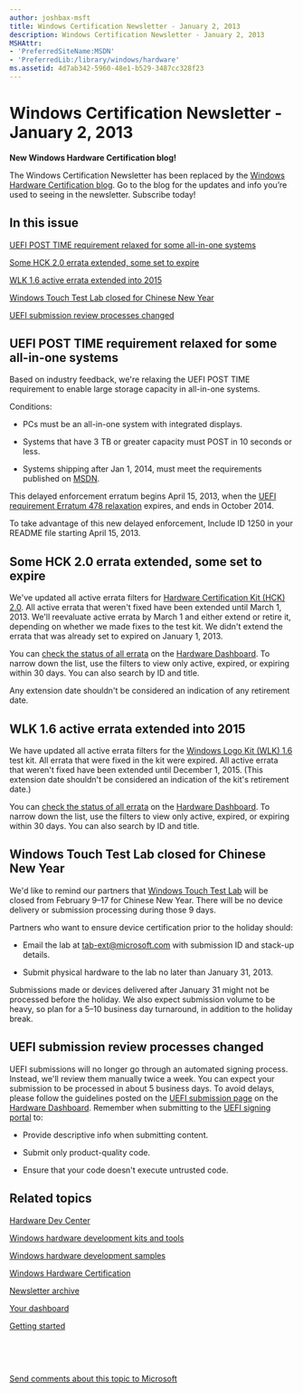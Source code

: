 ```yaml
---
author: joshbax-msft
title: Windows Certification Newsletter - January 2, 2013
description: Windows Certification Newsletter - January 2, 2013
MSHAttr:
- 'PreferredSiteName:MSDN'
- 'PreferredLib:/library/windows/hardware'
ms.assetid: 4d7ab342-5960-48e1-b529-3487cc328f23
---
```


# Windows Certification Newsletter - January 2, 2013


**New Windows Hardware Certification blog!**

The Windows Certification Newsletter has been replaced by the [Windows Hardware Certification blog](http://blogs.msdn.com/b/windows_hardware_certification/). Go to the blog for the updates and info you’re used to seeing in the newsletter. Subscribe today!

## In this issue


[UEFI POST TIME requirement relaxed for some all-in-one systems](#posttime)

[Some HCK 2.0 errata extended, some set to expire](#hckerrata)

[WLK 1.6 active errata extended into 2015](#wlkerrata)

[Windows Touch Test Lab closed for Chinese New Year](#wttl)

[UEFI submission review processes changed](#review)

## <a href="" id="posttime"></a>UEFI POST TIME requirement relaxed for some all-in-one systems


Based on industry feedback, we're relaxing the UEFI POST TIME requirement to enable large storage capacity in all-in-one systems.

Conditions:

-   PCs must be an all-in-one system with integrated displays.

-   Systems that have 3 TB or greater capacity must POST in 10 seconds or less.

-   Systems shipping after Jan 1, 2014, must meet the requirements published on [MSDN](http://msdn.microsoft.com/).

This delayed enforcement erratum begins April 15, 2013, when the [UEFI requirement Erratum 478 relaxation](http://msdn.microsoft.com/windows/hardware/jj679343.aspx) expires, and ends in October 2014.

To take advantage of this new delayed enforcement, Include ID 1250 in your README file starting April 15, 2013.

## <a href="" id="hckerrata"></a>Some HCK 2.0 errata extended, some set to expire


We've updated all active errata filters for [Hardware Certification Kit (HCK) 2.0](http://msdn.microsoft.com/windows/hardware/hh852359). All active errata that weren't fixed have been extended until March 1, 2013. We'll reevaluate active errata by March 1 and either extend or retire it, depending on whether we made fixes to the test kit. We didn't extend the errata that was already set to expired on January 1, 2013.

You can [check the status of all errata](https://sysdev.microsoft.com/Hardware/ec/) on the [Hardware Dashboard](https://sysdev.microsoft.com/hardware/member/). To narrow down the list, use the filters to view only active, expired, or expiring within 30 days. You can also search by ID and title.

Any extension date shouldn't be considered an indication of any retirement date.

## <a href="" id="wlkerrata"></a>WLK 1.6 active errata extended into 2015


We have updated all active errata filters for the [Windows Logo Kit (WLK) 1.6](http://msdn.microsoft.com/windows/hardware/gg487530.aspx) test kit. All errata that were fixed in the kit were expired. All active errata that weren't fixed have been extended until December 1, 2015. (This extension date shouldn't be considered an indication of the kit's retirement date.)

You can [check the status of all errata](https://sysdev.microsoft.com/Hardware/ec/) on the [Hardware Dashboard](https://sysdev.microsoft.com/hardware/member/). To narrow down the list, use the filters to view only active, expired, or expiring within 30 days. You can also search by ID and title.

## <a href="" id="wttl"></a>Windows Touch Test Lab closed for Chinese New Year


We'd like to remind our partners that [Windows Touch Test Lab](http://msdn.microsoft.com/library/windows/hardware/hh872970) will be closed from February 9–17 for Chinese New Year. There will be no device delivery or submission processing during those 9 days.

Partners who want to ensure device certification prior to the holiday should:

-   Email the lab at tab-ext@microsoft.com with submission ID and stack-up details.

-   Submit physical hardware to the lab no later than January 31, 2013.

Submissions made or devices delivered after January 31 might not be processed before the holiday. We also expect submission volume to be heavy, so plan for a 5–10 business day turnaround, in addition to the holiday break.

## <a href="" id="review"></a>UEFI submission review processes changed


UEFI submissions will no longer go through an automated signing process. Instead, we'll review them manually twice a week. You can expect your submission to be processed in about 5 business days. To avoid delays, please follow the guidelines posted on the [UEFI submission page](https://sysdev.microsoft.com/Hardware/member/SubmissionWizard/CreateUefiSubmission.aspx) on the [Hardware Dashboard](https://sysdev.microsoft.com/hardware/member/). Remember when submitting to the [UEFI signing portal](http://msdn.microsoft.com/library/windows/desktop/hh973604) to:

-   Provide descriptive info when submitting content.

-   Submit only product-quality code.

-   Ensure that your code doesn't execute untrusted code.

## Related topics


[Hardware Dev Center](http://msdn.microsoft.com/en-US/windows/hardware/)

[Windows hardware development kits and tools](http://msdn.microsoft.com/windows/hardware/bg127147)

[Windows hardware development samples](http://code.msdn.microsoft.com/windowshardware/)

[Windows Hardware Certification](http://msdn.microsoft.com/en-US/windows/hardware/gg463010)

[Newsletter archive](http://msdn.microsoft.com/library/windows/hardware/dn339175.aspx)

[Your dashboard](https://sysdev.microsoft.com/hardware/member/)

[Getting started](http://msdn.microsoft.com/library/windows/hardware/gg507680/)

 

 

[Send comments about this topic to Microsoft](mailto:wsddocfb@microsoft.com?subject=Documentation%20feedback%20%5Bp_hck\p_hck%5D:%20Windows%20Certification%20Newsletter%20-%20January%202,%202013%20%20RELEASE:%20%284/27/2016%29&body=%0A%0APRIVACY%20STATEMENT%0A%0AWe%20use%20your%20feedback%20to%20improve%20the%20documentation.%20We%20don't%20use%20your%20email%20address%20for%20any%20other%20purpose,%20and%20we'll%20remove%20your%20email%20address%20from%20our%20system%20after%20the%20issue%20that%20you're%20reporting%20is%20fixed.%20While%20we're%20working%20to%20fix%20this%20issue,%20we%20might%20send%20you%20an%20email%20message%20to%20ask%20for%20more%20info.%20Later,%20we%20might%20also%20send%20you%20an%20email%20message%20to%20let%20you%20know%20that%20we've%20addressed%20your%20feedback.%0A%0AFor%20more%20info%20about%20Microsoft's%20privacy%20policy,%20see%20http://privacy.microsoft.com/default.aspx. "Send comments about this topic to Microsoft")





